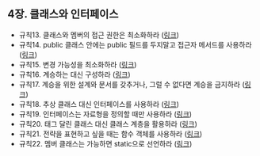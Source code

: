 ## 4장. 클래스와 인터페이스

- 규칙13. 클래스와 멤버의 접근 권한은 최소화하라 ([링크](rule13.md))
- 규칙14. public 클래스 안에는 public 필드를 두지말고 접근자 메서드를 사용하라 ([링크](rule14.md))
- 규칙15. 변경 가능성을 최소화하라 ([링크](rule15.md))
- 규칙16. 계승하는 대신 구성하라 ([링크](rule16.md))
- 규칙17. 계승을 위한 설계와 문서를 갖추거나, 그럴 수 없다면 계승을 금지하라 ([링크](rule17.md))
- 규칙18. 추상 클래스 대신 인터페이스를 사용하라 ([링크](rule18.md))
- 규칙19. 인터페이스는 자료형을 정의할 때만 사용하라 ([링크](rule19.md))
- 규칙20. 태그 달린 클래스 대신 클래스 계층을 활용하라 ([링크](rule20.md))
- 규칙21. 전략을 표현하고 싶을 때는 함수 객체를 사용하라 ([링크](rule21.md))
- 규칙22. 멤버 클래스는 가능하면 static으로 선언하라 ([링크](rule22.md))
